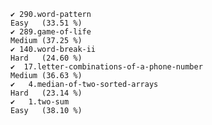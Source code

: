     ✔ 290.word-pattern                                                 Easy   (33.51 %)
    ✔ 289.game-of-life                                                 Medium (37.25 %)
    ✔ 140.word-break-ii                                                Hard   (24.60 %)
    ✔  17.letter-combinations-of-a-phone-number                        Medium (36.63 %)
    ✔   4.median-of-two-sorted-arrays                                  Hard   (23.14 %)
    ✔   1.two-sum                                                      Easy   (38.10 %)
